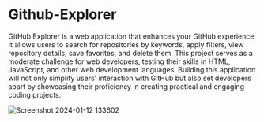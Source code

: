 # Github-Explorer
GitHub Explorer is a web application that enhances your GitHub experience. It allows users to search for repositories by keywords, apply filters, view repository details, save favorites, and delete them. This project serves as a moderate challenge for web developers, testing their skills in HTML, JavaScript, and other web development languages. Building this application will not only simplify users' interaction with GitHub but also set developers apart by showcasing their proficiency in creating practical and engaging coding projects.

![Screenshot 2024-01-12 133602](https://github.com/Ayushhap/Github-Explorer/assets/129097732/f89384fa-4beb-4eaf-98c7-0cc788d4fe91)
